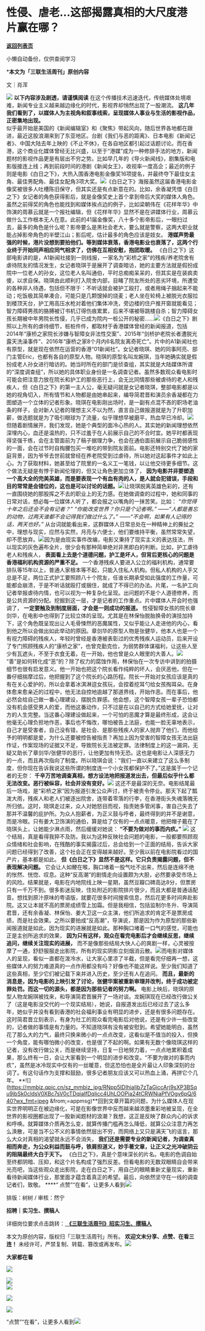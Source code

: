 # 性侵、虐老…这部揭露真相的大尺度港片赢在哪？

[**返回列表页**](/gzh/三联生活周刊)

小懒自动备份，仅供查阅学习

***本文为「三联生活周刊」原创内容**

文｜肖浑

![](https://mmbiz.qpic.cn/mmbiz_gif/c2Sib3Mp7pOMqvBBeG4xs0c7h8WicXVDv2WkgY00vlHsVlj8kWcT6ovT0rZRHpUH95on1H73zrSghL02Ta3L3PSQ/640?wx_fmt=gif&wxfrom;=13&wx;_lazy=1&tp;=wxpic)
**以下内容涉及剧透，请谨慎阅读** 在这个传播技术迅速迭代，传统媒体处境艰难，新闻专业主义越来越边缘化的时代，影视界却悄然出现了一股潮流。
**这几年我们看到了，以媒体人为主视角和叙事线索，呈现媒体人事业与生活的影视作品，正密集地出现。**  
似乎最开始是美国的《新闻编辑室》和《聚焦》带起风向，随后世界各地都在跟进，最近这股浪潮来到了东亚地区。台剧《我们与恶的距离》、日本电影《新闻记者》、中国大陆去年上映的《不止不休》，在各自地区都引起过话题讨论。而在香港，这个商业化媒体曾经无比兴盛，以至于“港媒”成为一种修辞手法的地方，新闻题材的影视作品更是有层出不穷之势。比如早几年的《导火新闻线》，剧集版和电影版接连上线；再到前段时间的港剧《新闻女王》，收视率一度高企；最近的例子则是电影《白日之下》，大热入围香港电影金像奖16项提名，并最终夺下最佳女主角、最佳男配角、最佳女配角3项大奖。![](https://mmbiz.qpic.cn/sz_mmbiz_jpg/RNpp5IDIhiaIib7zTaGiccArj9sXP3BSqu9afJibOSBo8zp9C33DnjrJ8CiatJVe8iavGHyY2PQvGOjHDDtBq8Lvhyqg/640?wx_fmt=jpeg&from;=appmsg)《白日之下》海报虽然这届香港电影金像奖被很多人吐槽陈旧保守，但其实还是有点新意在的。比如，余香凝凭借《白日之下》女记者的角色获得影后，就是金像奖史上首个拿到帝后大奖的媒体人角色。虽然之前得奖的角色也能找到和媒体挨点边的例子，比如梁朝伟在《花样年华》中饰演的周慕云就是一个报社编辑，但《花样年华》显然不是在讲媒体行业，周慕云做什么工作根本无人在意。此前的41届金像奖，八十多个影帝影后，一眼扫过去，最多的角色是什么呢？影帝要么是黑社会老大，要么就是警察，这两大职业就能占掉影帝角色的半壁江山；影后呢，估计最多的角色应该是妓女。
**港媒声势最强的时候，港片没想到要拍他们。等到媒体衰落，香港电影业也衰落了，这两个行业终于开始同声相应同气相求了，仿佛在互相安慰，抱团取暖。**
《白日之下》这部电影讲的是，A1新闻社接到一则线报，一家名为“彩桥之家”的残疾/养老院舍有虐待院友的情况发生，女记者晓琪于是展开了调查暗访，她的主要方法就是假扮成院中一位老人的孙女，这位老人名叫通伯，平时总痴痴呆呆的，但其实是在装疯卖傻，以求自保。晓琪由此顺利打入院舍内部，目睹了院友所处的恶劣环境，所遭受的各种非人待遇，包括但不限于：不听话就会被护工殴打，或者用绳子捆起来不能动；吃饭极其简单凑合，可能只是几颗馊掉的烧麦；老人坐在轮椅上被脱光衣服拉到楼顶天台，护工用高压水枪对着他们集体冲洗，旁边楼的住户推开窗就能看见；智力障碍男孩的胳膊被订书机订得伤痕累累，后来不堪被辱跳楼自杀；智力障碍女孩长期被中年男院长性侵，几乎已成为院内一桩公开的秘密……![](https://mmbiz.qpic.cn/sz_mmbiz_gif/RNpp5IDIhiaIib7zTaGiccArj9sXP3BSqu9icMFVOnTogHfcq5j7ZHzz77znjkT5lWoPtGqpmCKRHhI45zvpYguIvg/640?wx_fmt=gif&from;=appmsg)《白日之下》剧照以上所有的虐待细节，桩桩件件，都取材于香港媒体曾经的新闻报道，包括2014年“康桥之家院长涉嫌与智障女非法性交案”、2015年“剑桥护老院长者遭脱光露天洗澡事件”、2016年“康桥之家8个月内6名院友离奇死亡”。片中的A1新闻社也有原型，就是现在依然在运营的香港“01新闻社”。女记者晓琪、她的同事阿亮、部门主管Eric，也都有各自的原型人物。晓琪的原型名叫龙婉琪，当年她确实就是假扮成老人孙女进行暗访的。她当时所在的部门是侦查组，其实就是大陆媒体所谓的“深度调查组”，所以她的具体职业身份是一名调查记者。虽然多数观众看电影时可能会把注意力放在院长和护工的那些恶行上，会无比同情那些被虐待的老人和残疾人，但《白日之下》的第一主人公，毫无疑问就是女记者晓琪，整部电影都是以她的视角切入，所有情节和人物都是由她串起来，编导简君晋和演员余香凝都在力图塑造一个立体的记者形象。晓琪在电影刚出场时，是一副有点混不吝的职场老油条的样子，会对新人记者的理想主义不以为然，直言自己做报道就是为了升职加薪，做选题就是为了吸引眼球为了流量，似乎理想早被磨平，热血早已冷却。![](https://mmbiz.qpic.cn/sz_mmbiz_png/RNpp5IDIhiaIib7zTaGiccArj9sXP3BSqu91GoaLnaODl7iaIfgpEmK2B5xLbHm7B43rtw5bd5uo3cTO8XOAIqZ4Rg/640?wx_fmt=png&from;=appmsg)但随着剧情展开，我们发现，她是个典型的面冷心热的人。其实她的新闻理想依然深埋内心，血还是温热的，只不过羞于在人前展示自己的不合时宜。她平时都表现得坚强干练，会在主管面前为了稿子据理力争，也会在通伯面前展示自己脆弱感性的一面，会在过节时自掏腰包买一堆吃的带到院友面前。电影还特别交代了她的家庭背景，因为爷爷去世前就曾经在养老院受到过虐待，所以她对这起事件才如此上心。为了获取材料，她甚至给了院里的一名义工一笔钱，以让他交待更多细节。这个做法无疑是有悖于新闻伦理的，但又让角色更加立体了，
**因为电影并非要塑造一个高大全的完美英雄，而是要表现一个有血有肉的人，是人就会犯错误，手段和目的常常是会错位的，这也是可以讨论的话题。**![](https://mmbiz.qpic.cn/sz_mmbiz_jpg/RNpp5IDIhiaIib7zTaGiccArj9sXP3BSqu9opjfM0H60oHuiaUg0KpibnT6UvzhJf2jVJtRibLBGXSCYNMpmNgpiavPHQ/640?wx_fmt=jpeg)让晓琪脱离英雄色彩的，还有一直围绕她的那股挥之不去的职业上的无力感。在她做调查的过程中，她和同事的日常对话，想必每一位媒体人听了，都会报之以嘴角的一抹苦笑。比如：
_“你觉得十年之后还会不会有记者？”_ _“你能改变世界？你只是个记者啊。”_ _——“人都是善忘的动物，过两天谁都不会记得我们做过什么了。”_
_——“不会啊，如果有人记得的话，两天也好。”_
从台词就能看出来，这群媒体人日常总处在一种精神上的撕扯之中，理想与现实，应然与实然，月亮与六便士，他们要维持平衡，虽然常常失望，却不愿放弃。![](https://mmbiz.qpic.cn/sz_mmbiz_jpg/RNpp5IDIhiaIib7zTaGiccArj9sXP3BSqu9jC610PoGfsXKicnkAMbVRNPYV0zuTx4Q7vth7p6owz4G0elCcJyB2xQ/640?wx_fmt=jpeg)因为是由现实事件改编，电影又秉持了现实主义的表达技法，所以现实的灰色遍布全片，很少会有那种简单绝对非黑即白的判断。比如，护工虐待老人和残疾人，
**表面看上去是个道德问题，护工是坏人，但背后更核心的问题是香港福利机构资源的严重不足。**
一个香港残疾人要进入公立的福利机构，通常要排队等15年以上，普通人家根本等不起，只能入住私人机构。但私人机构的人手又总是不足，两位正式护工要照顾八十个院友，任谁长期承受如此强度的工作量，可能都会崩溃，于是不听话就殴打或捆住，就成了不得已的办法。片尾，一名护工向记者举报虐待内情，也可以视为一种复杂化呈现。出问题的不是个人道德修养，而是公共资源的分配。挖掘到这一层，才是记者的工作重点。片中媒体人开会时也强调了，
**一定要触及到制度层面，才会是一则成功的报道。**
性侵智障女孩的院长章剑华，在电影中也得到了比较立体的呈现。尤其是在林保怡脱胎换骨的演技加持下，这个角色既呈现出让人毛骨悚然的恶魔属性，又似乎能让人走进他的内心，看到他之所以会做出如此举动的原因。章剑华的原型人物是张健华，他本人也是一个有视力障碍的残疾人，年轻时曾经是香港被表彰过的优秀残疾人运动员，后来开设了专门照顾残疾人的“康桥之家”，也曾克勤克俭，为弱势群体谋福利，让这些人至少有瓦遮头，不至于衣食无着。在一开始，他也曾是众人眼里的大善人。![](https://mmbiz.qpic.cn/sz_mmbiz_jpg/RNpp5IDIhiaIib7zTaGiccArj9sXP3BSqu97WAwXg1FtnS6u387siataQpySiaa4iab3jah5JOEicPmFobmh2faetvia6g/640?wx_fmt=jpeg&from;=appmsg)“善”是如何转化成“恶”的？除了权力的腐蚀作用，林保怡在一次专访中讲到的拍摄细节也很有启发意义。他一开始也把这个院长看作纯粹的坏人，会厌恶他，但在一番仔细揣摩过后，他把握到了这个院长的心路历程。院长一开始对女孩应该是真的有在关心爱护的，所以会拿着冰淇淋逗女孩玩，会捏着挖耳勺给女孩掏耳朵。在身体愈来愈亲近的过程中，他无法自控地逾越了那道界线，开始作恶。而在事后，他必然会给自己做一番心理建设，摆脱负罪感。他会想，这个智障女孩一辈子恐怕都没有机会感受男人的爱，而他这番动作，只不过是在以自己的方式给她爱抚，让对方的人生完整。当这番心理建设做起来，一个可怕的恶魔才算是最终形成，这会让他毫无心理负担地作恶，事后也不悔改，哪怕被告上法庭，也能一脸无辜地表示，自己才是受害者，自己没有错，是社会、是那些残疾人的家人抛弃了他们，而他给予的明明都是爱，为什么还要被控告被指责？再加上因为受害的智障女孩无法出庭作证，作案现场的证据又不足，导致院长无法被定罪。法律制度上的这一漏洞，无疑又助长了章剑华/张健华的恶行，让他更加有恃无恐。这也是电影让人深感无力的一点，而且再次指向了制度。所以晓琪会说：“我们一直以来建立了这么多制度，但你现在告诉我说这些所谓的制度连一个小女孩都保护不了。”这是属于一个记者的无奈：
**千辛万苦地调查真相，想方设法地把报道发出去，但最后似乎什么都无法改变。恶行被纵容，社会并没有变好。**![](https://mmbiz.qpic.cn/sz_mmbiz_jpg/RNpp5IDIhiaIib7zTaGiccArj9sXP3BSqu9AgibgyzDYEXtnm1hE9icg3ctKq31t4e60iayflibAZJrSJ3PSCLSFW9Q0g/640?wx_fmt=jpeg&from;=appmsg)
这还不是最深的无奈。电影结尾最后一场戏，是“彩桥之家”因为报道引发公众声讨，终于被责令停业。那天下起了瓢泼大雨，残疾人和老人们被逐出院舍，连带着零落的行李，在香港街头失魂落魄无所归依。这时，晓琪走过来，众人对她怒目而视，指责她多管闲事，害自己失去了那并不温馨的庇护所。为众人抱薪者，为正义鼓与呼者，最终得到的并不是谢意，而是冷眼。只有姜大卫饰演的通伯，算是给了仅有的一点点暖意，他把帽子戴在了晓琪头上，让她能少淋点雨，然后缓缓对她说：
**“不要为做对的事而内疚。”**
**![](https://mmbiz.qpic.cn/sz_mmbiz_jpg/RNpp5IDIhiaIib7zTaGiccArj9sXP3BSqu9OTFjkqLHWGq3vy9tKBxx9EW2dXrvoibSTTicsj44PpJ8g4MKgSgf3yKQ/640?wx_fmt=jpeg)**
这个结局，真是看得我猝不及防。我以为这种反映社会问题的电影，一般都要照顾观众情绪和社会影响，在残酷的事实揭露过后，总会给到一个正面的结局，告诉大家问题已经得到了改善，这个社会正在变得越来越好。至少我以前在电影院看过的国产片，基本都是如此。
**但《白日之下》显然不是这样。它只负责揭露问题，但不表现解决问题。**
它会让人如鲠在喉，胸口堵着一股气吐不出来，然后是连绵不绝的怅然、恍惚、叹息。这种“反高潮”的剧情走向设置颇为大胆，必然要承受市场上的风险。结果就是，电影在内地院线上映一星期，虽然豆瓣口碑高达8分，但票房只有一千万不到。很多影迷反映，住处附近的影院排片很少，而且大都是普通话配音。想找到原汁原味的粤语版，就要花很多时间搜索信息，然后花更多时间奔赴影院。这又让本就不高的票房成绩雪上加霜。但是我相信，包括监制尔冬升、导演简君晋，还有余香凝、林保怡、姜大卫这一众主演，他们所追求的肯定不是票房成绩，而是社会效果。之所以要拍成“反高潮”，导演说，那是因为作为原型的那些新闻报道就是如此，因为现实的进展就是如此。那种胸口堵着一口气的感觉，可能也正是主创所追求的效果，
**因为只有这样，观众在看完电影后才会继续反思，继续追问，继续关注现实的进展，**
而不是像那些结局大快人心的爽剧一样，心灵被按摩了一通，舒舒服服走出影院，所有的现实阴影立刻烟消云散。![](https://mmbiz.qpic.cn/sz_mmbiz_jpg/RNpp5IDIhiaIib7zTaGiccArj9sXP3BSqu9cNVJp4xpyn3qj1ocnUNH71gbckYH6PA8LKuc9PsOZ5tTKZQNUxh83A/640?wx_fmt=jpeg&from;=appmsg)而电影对媒体人的呈现，看似一直都在泼冷水，让大家心里凉了半截，但是看完仔细再一想，这些媒体人的努力难道真的一点作用都没有吗？好像也不能这样说。至少我们知道了这些真相，至少它们被记载下来并进入历史，至少还有人在追问。
**而且，最新的消息是，因为电影的上映引发了讨论，张健华案被重新审理并改判，终于成功被定罪处罚。而这一切的源头，都是因为那些记者的努力啊。**
电影上映后，晓琪的原型人物龙婉琪被找来，和导演简君晋展开了一场对谈。龙婉琪现在已经改行做公关了（这是电影没交代的一个现实结局），她说，自报道发出后已经过去了这么多年，她似乎并没有看到香港的社会福利事业有明显的进步，还是有很多问题存在。这时简君晋立刻表示，有身为社工的观众看完电影后对他说，还是有少许一些改变的，记者做的事情是有力量的。不知道晓琪有没有被安慰到。希望她能明白，虽然花了那么大的力气，最终只换来微小的一点点改变，这看似是不值当的投入，但换一个角度，能有哪怕微小的改变，也是很了不起的啊。如果有无数个像晓琪这样的记者，没有改行做公关，而是继续坚持，日复一日地努力着，一点点地累积着成果，那么终有一日，会让大家看到一个明显的进步和改变。“不要为做对的事而内疚”，虽然是冰冷现实中仅有的一丝暖意，但这恐怕也是全片最让人印象深刻的台词了。有这句话作为支撑和鼓励，很多记者朋友应该又可以热血上涌，再拼它个几年。
**![](https://mmbiz.qpic.cn/sz_mmbiz_jpg/RNpp5IDIhiaIib7zTaGiccArj9sXP3BSqu9ibSk0cldsV0XBc7sV0cTDqiaIfDqlicc4UhLOOPia24tCRWNiaPfVOgv6pQ/640?wx_fmt=jpeg
&from;=appmsg)**回到文章开篇的问题，为什么媒体人在现实世界明明正在被边缘化，可是在影像世界中反而越来越浓墨重彩地被呈现，在全世界的影视圈都出现了一股新闻题材的浪潮？我想，这正是反映了群众内心的诉求和呼唤。就算媒体介质再怎么变，就算传播门槛再怎么降低，就算公众注意力再怎么涣散，可是当不公不义的事情依然层出不穷，而网络上又只是满天飞的谣言，那么大众对真相的渴望就永远不会消失，
**我们还是需要专业的新闻记者，为调查真相而奔走，为公众利益而鼓与呼，铁肩担道义，妙手著文章，让正义之光冲破阴云的阻隔最终大白于天下。**
《白日之下》，真是个意味深长的片名。电影的色调自始至终都阴暗、压抑，和这个片名构成了强烈反差。但看电影的无数双眼睛自会带来光亮吧，当这些观众走出影院，走在白日之下，用自己的眼睛重新丈量现实，重新看待新闻媒体行业，那里面才蕴含着真正的希望。最后，向依然坚守在一线的调查记者们，致敬。
****“
点赞”“在看”，让更多人看到![](https://mmbiz.qpic.cn/mmbiz_gif/c2Sib3Mp7pON9hkSZwdTibRHNZSMPyiapUCHJwlyoZVBC3SfmPmF0VKjkm3NiaToQloHFJ6icyicqZnqgXp6pSQJt5gg/640?wx_fmt=gif&from;=appmsg&wxfrom;=13&wx;_lazy=1&tp;=wxpic)  
  
  
  
  
  

排版：树树 / 审核：然宁

  
 **招聘｜实习生、撰稿人**  

详细岗位要求点击跳转：[
**《三联生活周刊》招实习生、撰稿人**](http://mp.weixin.qq.com/s?__biz=MTc5MTU3NTYyMQ==&mid=2651136871&idx=3&sn=f1c0777fe9d31881e5dfca68ebc2937f&chksm=5907324d6e70bb5b3546dfe1c7b31b5fe05664bebbf36356ba9a1a352e0678444cad62875ad4&scene=21#wechat_redirect)

本文为原创内容，版权归「三联生活周刊」所有。 **欢迎文末分享、点赞、在看三连！**
未经许可，严禁复制、转载、篡改或再发布。![](https://mmbiz.qpic.cn/sz_mmbiz_png/Gg7Qtoh7Aic9ZTmAdCc80b4nD7xicgPt863QWU7oNswDx19XrjfTtSl8QwatY2EEZGuNd1WRRiapDZjcDhTnNYmBg/640?wx_fmt=other&wxfrom;=13&wx;_lazy=1&wx;_co=1&retryload;=1&tp;=webp)

 **大家都在看**

  

[![](https://mmbiz.qpic.cn/mmbiz_jpg/c2Sib3Mp7pOPsibCm70QXdSW6w1xWuvBvRNcq2OK9RwfhRwzDL1UJ72cuDfPHyqQdU28pekxBib0peXFiaSKKKOskQ/640?wx_fmt=jpeg&from;=appmsg&wxfrom;=5&wx;_lazy=1&wx;_co=1&tp;=wxpic)](http://mp.weixin.qq.com/s?__biz=MTc5MTU3NTYyMQ==&mid=2651366286&idx=1&sn=5dc1dfadb078daf5163ce99c06934a74&chksm=590ab2a46e7d3bb2410ffe27d0cd8ccd84922b44c4391965067c90ae129938db6c24a5a23848&scene=21#wechat_redirect)

[![](https://mmbiz.qpic.cn/mmbiz_png/c2Sib3Mp7pONy3UBnuYblDgfic4mbEEPNad4sFrvTmfmwbjxqKsseBOIWOUiaqA15RPJF6KvL6uiapUIcRNVntwpxg/640?wx_fmt=png&from;=appmsg&tp;=wxpic&wxfrom;=5&wx;_lazy=1&wx;_co=1)](http://mp.weixin.qq.com/s?__biz=MTc5MTU3NTYyMQ==&mid=2651367709&idx=2&sn=a9416f9064e99b6735dcd19b8d5b462e&chksm=590ab8376e7d3121b28ad3cdb442798f89508731a0e998002bd374c9d8f01efb6bb8ccbefc67&scene=21#wechat_redirect)  
![](https://mmbiz.qpic.cn/sz_mmbiz_png/Gg7Qtoh7Aic9ZTmAdCc80b4nD7xicgPt86k1kgpU51hWCHjV92ryhVW35PLCvLhxLw9XDhXjgeDyZhHSx5EbRcfg/640?wx_fmt=other&wxfrom;=5&wx;_lazy=1&wx;_co=1&retryload;=1&tp;=webp)  
  

[![](https://mmbiz.qpic.cn/mmbiz_jpg/c2Sib3Mp7pONCxNGLkESuUpY4odEgxk2wtgdwjYAY5yqEFpnebUIaqIXaT8PXQbuAPmRjZpKChpkTJibhNC8wthw/640?wx_fmt=other&from;=appmsg&tp;=webp&wxfrom;=5&wx;_lazy=1&wx;_co=1)]()

[![](https://mmbiz.qpic.cn/mmbiz_jpg/c2Sib3Mp7pOPRRic6R8dvynVQIgxSP5Y1PMRSGibdkjX8eia7nOBAGicP9lNQAIGDOMiciaDCKsNXYr13Owv2CbpP4H3w/640?wx_fmt=other&wxfrom;=5&wx;_lazy=1&wx;_co=1&tp;=webp)]()

  
  
“点赞”“在看”，让更多人看到![](https://mmbiz.qpic.cn/mmbiz_gif/c2Sib3Mp7pON9hkSZwdTibRHNZSMPyiapUCHJwlyoZVBC3SfmPmF0VKjkm3NiaToQloHFJ6icyicqZnqgXp6pSQJt5gg/640?wx_fmt=gif&from;=appmsg&wxfrom;=5&wx;_lazy=1&tp;=webp)

